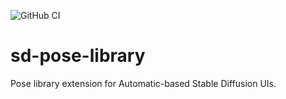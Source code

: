 ![GitHub CI](https://github.com/n15g/sd-pose-library/actions/workflows/ci.yaml/badge.svg)

# sd-pose-library
Pose library extension for Automatic-based Stable Diffusion UIs.


